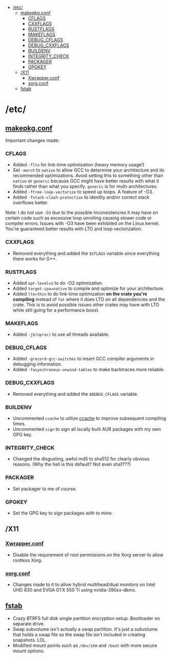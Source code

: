 - [/etc/](#etc)
  - [makepkg.conf](#makepkgconf)
    - [CFLAGS](#cflags)
    - [CXXFLAGS](#cxxflags)
    - [RUSTFLAGS](#rustflags)
    - [MAKEFLAGS](#makeflags)
    - [DEBUG_CFLAGS](#debug_cflags)
    - [DEBUG_CXXFLAGS](#debug_cxxflags)
    - [BUILDENV](#buildenv)
    - [INTEGRITY_CHECK](#integrity_check)
    - [PACKAGER](#packager)
    - [GPGKEY](#gpgkey)
  - [/X11](#x11)
    - [Xwrapper.conf](#xwrapperconf)
    - [xorg.conf](#xorgconf)
  - [fstab](#fstab)

# /etc/

## [makepkg.conf](makepkg.conf)

Important changes made:

### CFLAGS
- Added `-flto` for link-time optimization (heavy memory usage!)
- Set `-march` to `native` to allow GCC to determine your architecture and its recommended optimizations. Avoid setting this to something other than `native` or `generic` because GCC might have better results with what it finds rather than what you specify. `generic` is for multi-architectures.
- Added `-ftree-loop-vectorize` to speed up loops. A feature of -O3.
- Added `-fstack-clash-protection` to identity and\/or correct stack overflows better.

Note: I do not use `-O3` due to the possible inconsistencies it may have on certain code such as excessive loop unrolling causing slower code or compiler errors. Issues with -O3 have been exhibited on the Linux kernel. You're guaranteed better results with LTO and loop vectorization.

### CXXFLAGS
- Removed everything and added the `$CFLAGS` variable since everything there works for G++.

### RUSTFLAGS
- Added `opt-level=2` to do -O2 optimization.
- Added `target-cpu=native` to compile and optimize for your architecture.
- Added `lto=thin` to do link-time optimization **on the crate you're compiling** instead of `fat` where it does LTO on all dependencies and the crate. This is to avoid possible issues other crates may have with LTO while still going for a performance boost.

### MAKEFLAGS
- Added `-j$(nproc)` to use all threads available.

### DEBUG_CFLAGS
- Added `-grecord-gcc-switches` to insert GCC compiler arguments in debugging information.
- Added `-fasynchronous-unwind-tables` to make backtraces more reliable.

### DEBUG_CXXFLAGS
- Removed everything and added the `$DEBUG_CFLAGS` variable.

### BUILDENV
- Uncommented `ccache` to utilize [ccache](https://wiki.archlinux.org/title/Ccache) to improve subsequent compiling times.
- Uncommented `sign` to sign all locally built AUR packages with my own GPG key.

### INTEGRITY_CHECK
- Changed the disgusting, awful md5 to sha512 for clearly obvious reasons. (Why the hell is this default? Not even sha1???)

### PACKAGER
- Set packager to me of course.

### GPGKEY
- Set the GPG key to sign packages with to mine.

## /X11

### [Xwrapper.conf](X11/Xwrapper.conf)
- Disable the requirement of root permissions on the Xorg server to allow rootless Xorg.

### [xorg.conf](X11/xorg.conf)
- Changes made to it to allow hybrid multihead\/dual monitors on Intel UHD 630 and EVGA GTX 550 Ti using nvidia-390xx-dkms.

## [fstab](fstab)
- Crazy BTRFS full disk single partition encryption setup. Bootloader on separate drive.
- Swap subvolume isn't actually a swap partition. It's just a subvolume that holds a swap file so the swap file isn't included in creating snapshots. LOL.
- Modified mount points such as `/dev/shm` and `/boot` with more secure mount options.